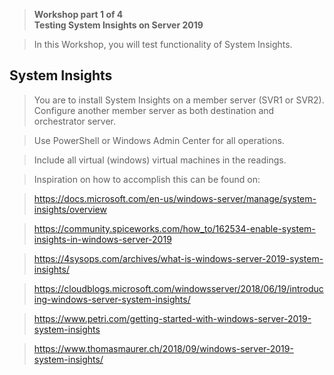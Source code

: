 >   **Workshop part 1 of 4**  
>   **Testing System Insights on Server 2019**

>   In this Workshop, you will test functionality of System Insights.

System Insights
---------------

>   You are to install System Insights on a member server (SVR1 or SVR2).
>   Configure another member server as both destination and orchestrator server.

>   Use PowerShell or Windows Admin Center for all operations.

>   Include all virtual (windows) virtual machines in the readings.

>   Inspiration on how to accomplish this can be found on:

>   <https://docs.microsoft.com/en-us/windows-server/manage/system-insights/overview>

>   <https://community.spiceworks.com/how_to/162534-enable-system-insights-in-windows-server-2019>

>   <https://4sysops.com/archives/what-is-windows-server-2019-system-insights/>

>   <https://cloudblogs.microsoft.com/windowsserver/2018/06/19/introducing-windows-server-system-insights/>

>   <https://www.petri.com/getting-started-with-windows-server-2019-system-insights>

>   <https://www.thomasmaurer.ch/2018/09/windows-server-2019-system-insights/>
